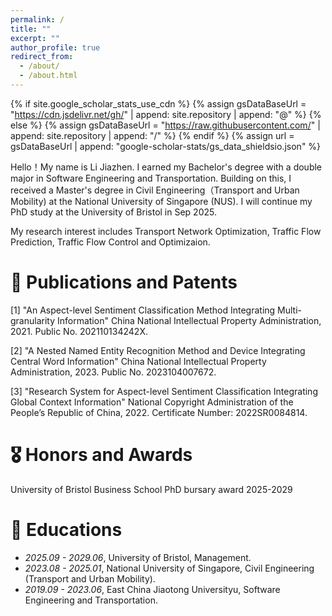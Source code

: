 ```yaml
---
permalink: /
title: ""
excerpt: ""
author_profile: true
redirect_from: 
  - /about/
  - /about.html
---
```


{% if site.google_scholar_stats_use_cdn %}
{% assign gsDataBaseUrl = "https://cdn.jsdelivr.net/gh/" | append: site.repository | append: "@" %}
{% else %}
{% assign gsDataBaseUrl = "https://raw.githubusercontent.com/" | append: site.repository | append: "/" %}
{% endif %}
{% assign url = gsDataBaseUrl | append: "google-scholar-stats/gs_data_shieldsio.json" %}

<span class='anchor' id='about-me'></span>

Hello！My name is Li Jiazhen. I earned my Bachelor's degree with a double major in Software Engineering and Transportation. Building on this, I received a Master's degree in Civil Engineering（Transport and Urban Mobility) at the National University of Singapore (NUS). I will continue my PhD study at the University of Bristol in Sep 2025.

My research interest includes Transport Network Optimization, Traffic Flow Prediction, Traffic Flow Control and Optimizaion.

# 📝 Publications and Patents
[1] "An Aspect-level Sentiment Classification Method Integrating Multi-granularity Information" China National Intellectual Property Administration, 2021. Public No. 202110134242X.

[2] "A Nested Named Entity Recognition Method and Device Integrating Central Word Information" China National Intellectual Property Administration, 2023. Public No. 2023104007672.

[3] "Research System for Aspect-level Sentiment Classification Integrating Global Context Information" National Copyright Administration of the People’s Republic of China, 2022. Certificate Number: 2022SR0084814.

# 🎖 Honors and Awards
University of Bristol Business School PhD bursary award 2025-2029

# 📖 Educations
- *2025.09 - 2029.06*, University of Bristol, Management. 
- *2023.08 - 2025.01*, National University of Singapore, Civil Engineering (Transport and Urban Mobility).
- *2019.09 - 2023.06*, East China Jiaotong Universityu, Software Engineering and Transportation.

